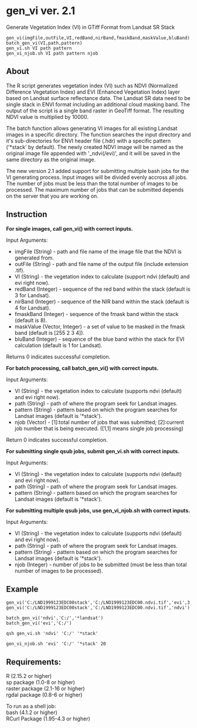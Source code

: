gen_vi ver. 2.1
========

Generate Vegetation Index (VI) in GTiff Format from Landsat SR Stack  

    gen_vi(imgFile,outFile,VI,redBand,nirBand,fmaskBand,maskValue,bluBand)  
    batch_gen_vi(VI,path,pattern)  
    gen_vi.sh VI path pattern
    gen_vi_njob.sh VI path pattern njob

About
--------

The R script generates vegetation index (VI) such as NDVI (Normalized Difference Vegetation Index) and EVI (Enhanced Vegetation Index) layer based on Landsat surface reflectance data. The Landsat SR data need to be single stack in ENVI format including an additional cloud masking band. The output of the script is a single band raster in GeoTiff format. The resulting NDVI value is multiplied by 10000.

The batch function allows generating VI images for all existing Landsat images in a specific directory. The function searches the input directory and it's sub-directories for ENVI header file (.hdr) with a specific pattern ('*stack' by default). The newly created NDVI image will be named as the original image file appended with '_ndvi(/evi)', and it will be saved in the same directory as the original image.

The new version 2.1 added support for submitting multiple bash jobs for the VI generating process. Input images will be divided evenly accross all jobs. The number of jobs must be less than the total number of images to be processed. The maximum number of jobs that can be submitted depends on the server that you are working on.   

Instruction
--------

**For single images, call gen_vi() with correct inputs.**

Input Arguments:   
- imgFile (String) - path and file name of the image file that the NDVI is generated from.  
- outFile (String) - path and file name of the output file (include extension .tif).  
- VI (String) - the vegetation index to calculate (support ndvi (default) and evi right now).  
- redBand (Integer) - sequence of the red band within the stack (default is 3 for Landsat).  
- nirBand (Integer) - sequence of the NIR band within the stack (default is 4 for Landsat).  
- fmaskBand (Integer) - sequence of the fmask band within the stack (default is 8).  
- maskValue (Vector, Integer) - a set of value to be masked in the fmask band (default is [255 2 3 4]).  
- bluBand (Integer) - sequence of the blue band within the stack for EVI calculation (default is 1 for Landsat).
   
Returns 0 indicates successful completion.

**For batch processing, call batch_gen_vi() with correct inputs.**

Input Arguments:
- VI (String) - the vegetation index to calculate (supports ndvi (default) and evi right now).  
- path (String) - path of where the program seek for Landsat images.  
- pattern (String) - pattern based on which the program searches for Landsat images (default is '*stack').  
- njob (Vector) - [1]:total number of jobs that was submitted; [2]:current job number that is being executed. ([1,1] means single job processing)

Return 0 indicates successful completion.

**For submitting single qsub jobs, submit gen_vi.sh with correct inputs.**  

Input Arguments:
- VI (String) - the vegetation index to calculate (supports ndvi (default) and evi right now).  
- path (String) - path of where the program seek for Landsat images.  
- pattern (String) - pattern based on which the program searches for Landsat images (default is '*stack').  

**For submitting multiple qsub jobs, use gen_vi_njob.sh with correct inputs.**  

Input Arguments:  
- VI (String) - the vegetation index to calculate (supports ndvi (default) and evi right now).  
- path (String) - path of where the program seek for Landsat images.  
- pattern (String) - pattern based on which the program searches for Landsat images (default is '*stack').  
- njob (Integer) - number of jobs to be submitted (must be less than total number of images to be processed).

Example
--------

    gen_vi('C:/LND1999123EDC00stack','C:/LND1999123EDC00.ndvi.tif','evi',3,4,8,c(255,2,3,4),1)  
    gen_vi('C:/LND1999123EDC00stack','C:/LND1999123EDC00.ndvi.tif','ndvi')

    batch_gen_vi('ndvi','C:/','*landsat')  
    batch_gen_vi('evi','C:/')  

    qsh gen_vi.sh 'ndvi' 'C:/' '*stack'  
    
    gen_vi_njob.sh 'evi' 'C:/' '*stack' 20  

Requirements:
--------

R (2.15.2 or higher)  
sp package (1.0-8 or higher)  
raster package (2.1-16 or higher)   
rgdal package (0.8-6 or higher)  

To run as a shell job:  
bash (4.1.2 or higher)  
RCurl Package (1.95-4.3 or higher)  



